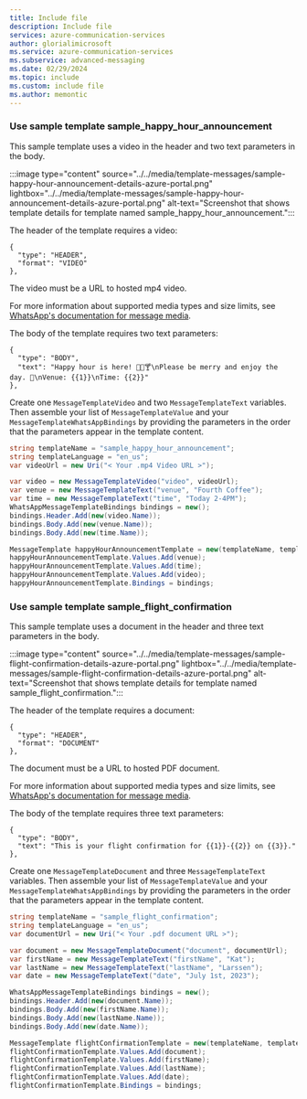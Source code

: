 ```yaml
---
title: Include file
description: Include file
services: azure-communication-services
author: glorialimicrosoft
ms.service: azure-communication-services
ms.subservice: advanced-messaging
ms.date: 02/29/2024
ms.topic: include
ms.custom: include file
ms.author: memontic
---
```


### Use sample template sample_happy_hour_announcement

This sample template uses a video in the header and two text parameters in the body.

:::image type="content" source="../../media/template-messages/sample-happy-hour-announcement-details-azure-portal.png" lightbox="../../media/template-messages/sample-happy-hour-announcement-details-azure-portal.png" alt-text="Screenshot that shows template details for template named sample_happy_hour_announcement.":::

The header of the template requires a video:

```
{
  "type": "HEADER",
  "format": "VIDEO"
},
```

The video must be a URL to hosted mp4 video.

For more information about supported media types and size limits, see [WhatsApp's documentation for message media](https://developers.facebook.com/docs/whatsapp/cloud-api/reference/media#supported-media-types). 

The body of the template requires two text parameters:

```
{
  "type": "BODY",
  "text": "Happy hour is here! 🍺😀🍸\nPlease be merry and enjoy the day. 🎉\nVenue: {{1}}\nTime: {{2}}"
},
```

Create one `MessageTemplateVideo` and two `MessageTemplateText` variables. Then assemble your list of `MessageTemplateValue` and your `MessageTemplateWhatsAppBindings` by providing the parameters in the order that the parameters appear in the template content.

```csharp
string templateName = "sample_happy_hour_announcement";
string templateLanguage = "en_us";
var videoUrl = new Uri("< Your .mp4 Video URL >");

var video = new MessageTemplateVideo("video", videoUrl);
var venue = new MessageTemplateText("venue", "Fourth Coffee");
var time = new MessageTemplateText("time", "Today 2-4PM");
WhatsAppMessageTemplateBindings bindings = new();
bindings.Header.Add(new(video.Name));
bindings.Body.Add(new(venue.Name));
bindings.Body.Add(new(time.Name));

MessageTemplate happyHourAnnouncementTemplate = new(templateName, templateLanguage);
happyHourAnnouncementTemplate.Values.Add(venue);
happyHourAnnouncementTemplate.Values.Add(time);
happyHourAnnouncementTemplate.Values.Add(video);
happyHourAnnouncementTemplate.Bindings = bindings;
```

### Use sample template sample_flight_confirmation

This sample template uses a document in the header and three text parameters in the body.

:::image type="content" source="../../media/template-messages/sample-flight-confirmation-details-azure-portal.png" lightbox="../../media/template-messages/sample-flight-confirmation-details-azure-portal.png" alt-text="Screenshot that shows template details for template named sample_flight_confirmation.":::

The header of the template requires a document:

```
{
  "type": "HEADER",
  "format": "DOCUMENT"
},
```

The document must be a URL to hosted PDF document.

For more information about supported media types and size limits, see [WhatsApp's documentation for message media](https://developers.facebook.com/docs/whatsapp/cloud-api/reference/media#supported-media-types). 

The body of the template requires three text parameters:

```
{
  "type": "BODY",
  "text": "This is your flight confirmation for {{1}}-{{2}} on {{3}}."
},
```

Create one `MessageTemplateDocument` and three `MessageTemplateText` variables. Then assemble your list of `MessageTemplateValue` and your `MessageTemplateWhatsAppBindings` by providing the parameters in the order that the parameters appear in the template content.

```csharp
string templateName = "sample_flight_confirmation";
string templateLanguage = "en_us";
var documentUrl = new Uri("< Your .pdf document URL >");

var document = new MessageTemplateDocument("document", documentUrl);
var firstName = new MessageTemplateText("firstName", "Kat");
var lastName = new MessageTemplateText("lastName", "Larssen");
var date = new MessageTemplateText("date", "July 1st, 2023");

WhatsAppMessageTemplateBindings bindings = new();
bindings.Header.Add(new(document.Name));
bindings.Body.Add(new(firstName.Name));
bindings.Body.Add(new(lastName.Name));
bindings.Body.Add(new(date.Name));

MessageTemplate flightConfirmationTemplate = new(templateName, templateLanguage);
flightConfirmationTemplate.Values.Add(document);
flightConfirmationTemplate.Values.Add(firstName);
flightConfirmationTemplate.Values.Add(lastName);
flightConfirmationTemplate.Values.Add(date);
flightConfirmationTemplate.Bindings = bindings;
```
